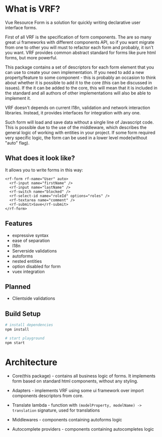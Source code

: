 # What is VRF?

Vue Resource Form is a solution for quickly writing declarative user interface forms.


First of all VRF is the specification of form components. The are so many great ui frameworks with different components API, so if you want migrate from one to other you will must to refactor each form and probably, it isn't you want. VRF provides common abstract standard for forms like pure html forms, but more powerful.

This package contains a set of descriptors for each form element that you can use to create your own implementation.  If you need to add a new property/feature to some component - this is probably an occasion to think about whether it is possible to add it to the core (this can be discussed in issues).  If the it can be added to the core, this will mean that it is included in the standard and all authors of other implementations will also be able to implement it.

VRF doesn't depends on current I18n, validation and network interaction libraries. Instead, it provides interfaces for integration with any one.


Such form will load and save data without a single line of Javascript code. This is possible due to the use of the middleware, which describes the general logic of working with entities in your project. If some form required very specific logic, the form can be used in a lower level mode(without "auto" flag).

## What does it look like?

It allows you to write forms in this way:

```vue
<rf-form rf-name="User" auto>
  <rf-input name="firstName" />
  <rf-input name="lastName" />
  <rf-switch name="blocked" />
  <rf-select-id name="roleId" options="roles" />
  <rf-textarea name="comment" />
  <rf-submit>Save</rf-submit>
</rf-form>

```
## Features

* expressive syntax
* ease of separation
* I18n
* Serverside validations
* autoforms
* nested entities
* option disabled for form
* vuex integration

## Planned

* Clientside validations
>

## Build Setup

``` bash
# install dependencies
npm install

# start playground
npm start
```


# Architecture

* Core(this package) - contains all business logic of forms. It implements form based on standard html components, without any styling. 

* Adapters - implements VRF using some ui framework over import components descriptors from core.

* Translate lambda - function with ```(modelProperty, modelName) -> translation``` signature, used for translations

* Middlewares - components containing autoforms logic

* Autocomplete providers - components containing autocompletes logic













